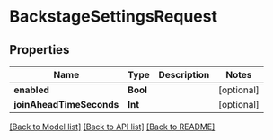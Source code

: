 # BackstageSettingsRequest

## Properties
Name | Type | Description | Notes
------------ | ------------- | ------------- | -------------
**enabled** | **Bool** |  | [optional] 
**joinAheadTimeSeconds** | **Int** |  | [optional] 

[[Back to Model list]](../README.md#documentation-for-models) [[Back to API list]](../README.md#documentation-for-api-endpoints) [[Back to README]](../README.md)


